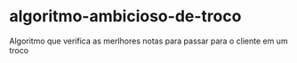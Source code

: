 # algoritmo-ambicioso-de-troco
Algoritmo que verifica as merlhores notas para passar para o cliente em um troco
